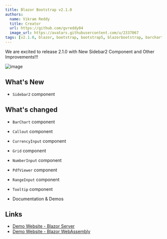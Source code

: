 ```yaml
---
title: Blazor Bootstrap v2.1.0
authors:
  name: Vikram Reddy
  title: Creator
  url: https://github.com/gvreddy04
  image_url: https://avatars.githubusercontent.com/u/2337067
tags: [v2.1.0, blazor, bootstrap, bootstrap5, blazorbootstrap, barchart, callout, currencyinput, grid, numberinput, pdfviewer, rangeinput, sidebar2, tooltip]
---
```


We are excited to release 2.1.0 with New Sidebar2 Component and Other Improvements!!!

![image](https://i.imgur.com/vs8kl7G.png "Blazor Bootstrap: Sidebar2 Component")

<!--truncate-->

## What's New

- `Sidebar2` component

## What's changed

- `BarChart` component

- `Callout` component

- `CurrencyInput` component

- `Grid` component

- `NumberInput` component

- `PdfViewer` component

- `RangeInput` component

- `Tooltip` component

- Documentation & Demos

## Links
- [Demo Website - Blazor Server](https://demos.blazorbootstrap.com/)
- [Demo Website - Blazor WebAssembly](https://demos.getblazorbootstrap.com/)
